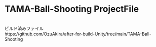 # TAMA-Ball-Shooting ProjectFile
<br>
ビルド済みファイル<br>
https://github.com/OzuAkira/after-for-build-Unity/tree/main/TAMA-Ball-Shooting
